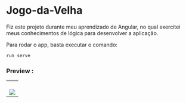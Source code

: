 # Jogo-da-Velha
Fiz este projeto durante meu aprendizado de Angular, no qual exercitei meus conhecimentos de lógica para desenvolver a aplicação. 


Para rodar o app, basta executar o comando: 
```bash 
run serve
``` 


### Preview :

<table width="100%"> 
<tr> 
<td width="100%"> 
<br> 
<img src="https://github.com/jonathanoliveirarocha/Jogo-da-Velha/blob/master/SAMPLE.png"> 
</td> 
</table>
